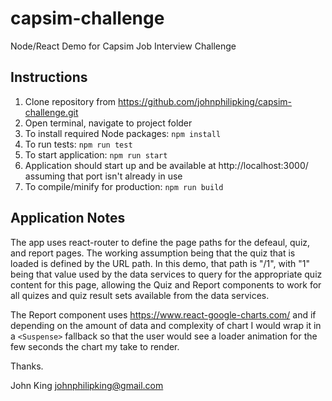 # capsim-challenge
Node/React Demo for Capsim Job Interview Challenge

## Instructions

1. Clone repository from https://github.com/johnphilipking/capsim-challenge.git
2. Open terminal, navigate to project folder
3. To install required Node packages: `npm install`
4. To run tests: `npm run test`
5. To start application: `npm run start`
6. Application should start up and be available at http://localhost:3000/ assuming that port isn't already in use
7. To compile/minify for production: `npm run build`


## Application Notes

The app uses react-router to define the page paths for the defeaul, quiz, and report pages. The working assumption being that the quiz that is loaded is defined by the URL path. In this demo, that path is "/1", with "1" being that value used by the data services to query for the appropriate quiz content for this page, allowing the Quiz and Report components to work for all quizes and quiz result sets available from the data services.

The Report component uses https://www.react-google-charts.com/ and if depending on the amount of data and complexity of chart I would wrap it in a `<Suspense>` fallback so that the user would see a loader animation for the few seconds the chart my take to render.


Thanks.

John King
johnphilipking@gmail.com
